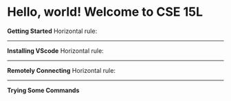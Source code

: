 # Hello, world! Welcome to CSE 15L

**Getting Started**
Horizontal rule:

---

**Installing VScode**
Horizontal rule:

---

**Remotely Connecting**
Horizontal rule:

---

**Trying Some Commands**
